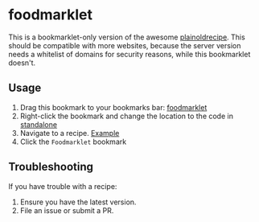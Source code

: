 # foodmarklet

This is a bookmarklet-only version of the awesome [plainoldrecipe](https://github.com/poundifdef/plainoldrecipe). This should be compatible with more websites, because the server version needs a whitelist of domains for security reasons, while this bookmarklet doesn't.

## Usage

1. Drag this bookmark to your bookmarks bar: [foodmarklet](https://example.com/REPLACE_SOURCE_WITH_CODE_IN_README)
2. Right-click the bookmark and change the location to the code in [standalone](https://unpkg.com/foodmarklet/standalone)
3. Navigate to a recipe. [Example](https://www.delish.com/cooking/recipe-ideas/a28626172/how-to-cook-boneless-chicken-thigh-oven-recipe/)
4. Click the `Foodmarklet` bookmark

## Troubleshooting

If you have trouble with a recipe:
1. Ensure you have the latest version.
2. File an issue or submit a PR.

<!-- ## Standalone

The normal bookmarklet loads js from a CDN so you automatically get updates. If you'd like to run it completely locally instead, create a bookmarklet with the contents of [standalone](https://github.com/kevlened/foodmarklet/blob/master/standalone). -->

